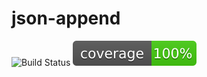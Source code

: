 # json-append
![Build Status](https://travis-ci.org/SeedyROM/json-append.svg?branch=master)
![Coverage Badge](https://raw.githubusercontent.com/SeedyROM/json-append/master/coverage.svg)
